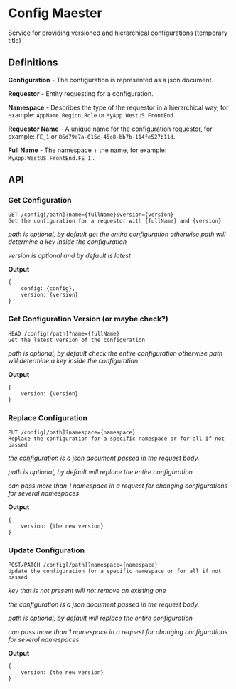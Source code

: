 # Config Maester

Service for providing versioned and hierarchical configurations (temporary title)

## Definitions

**Configuration** - The configuration is represented as a json document.

**Requestor** - Entity requesting for a configuration.

**Namespace** - Describes the type of the requestor in a hierarchical way, for example: `AppName.Region.Role` or `MyApp.WestUS.FrontEnd`.

**Requestor Name** - A unique name for the configuration requestor, for example: `FE_1` or `86d79a7a-015c-45c8-bb7b-114fe527b11d`.

**Full Name** - The namespace + the name, for example: `MyApp.WestUS.FrontEnd.FE_1` .

## API

### Get Configuration

    GET /config[/path]?name={fullName}&version={version}
    Get the configuration for a requestor with {fullName} and {version}

*path is optional, by default get the entire configuration otherwise path will determine a key inside the configuration*

*version is optional and by default is latest*

**Output**

    {
        config: {config},
        version: {version}
    }

### Get Configuration Version (or maybe check?)

    HEAD /config[/path]?name={fullName}
    Get the latest version of the configuration

*path is optional, by default check the entire configuration otherwise path will determine a key inside the configuration*

**Output**

    {
        version: {version}
    }

### Replace Configuration

    PUT /config[/path]?namespace={namespace}
    Replace the configuration for a specific namespace or for all if not passed

*the configuration is a json document passed in the request body.*

*path is optional, by default will replace the entire configuration*

*can pass more than 1 namespace in a request for changing configurations for several namespaces*

**Output**

    {
        version: {the new version}
    }

### Update Configuration

    POST/PATCH /config[/path]?namespace={namespace}
    Update the configuration for a specific namespace or for all if not passed

*key that is not present will not remove an existing one*

*the configuration is a json document passed in the request body.*

*path is optional, by default will replace the entire configuration*

*can pass more than 1 namespace in a request for changing configurations for several namespaces*

**Output**

    {
        version: {the new version}
    }
